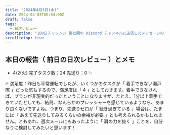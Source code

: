 ```yaml
---
title: "2024年4月3日(水)"
date: 2024-04-03T00:54:00Z
draft: false
tags:
  - 日次レビュー
description: "100日チャレンジ 第七期の Discord チャンネルに送信したメッセージのアーカイブ"
scrolltotop: true
---
```


## 本日の報告（ 前日の日次レビュー ）とメモ

- 4/2(火)
完了タスク数：24
先送り：0 ✨

🔥 満足度：昨日も平常運転でしたが、いくつかのタスクが「 着手できない瀬戸際 」だった気もするので、満足度は「 4 」としておきます。着手できなければ、プランが非現実的だったということになりますが、たとえ、1分以上着手できていたとしても、結局、なんらかのプレッシャーを感じているようなら、あまり良くないですよね。つまり、先送りゼロが「 続き過ぎている 」場合は、たまには「 あえて先送りしてみるくらいの余裕が必要 」とも考えられるかもしれません。ともあれ、週次メールにもあったように「 肩の力を抜く 」ことを、自分なりに検討してみたいと思います！
